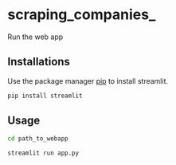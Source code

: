 # scraping_companies_

Run the web app

## Installations

Use the package manager [pip](https://pip.pypa.io/en/stable/) to install streamlit.

```bash
pip install streamlit
```
## Usage

```bash
cd path_to_webapp
```

```bash
streamlit run app.py
```
